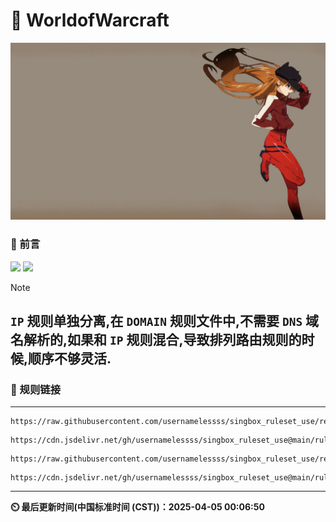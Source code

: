 
# 🧸 WorldofWarcraft
![](https://raw.githubusercontent.com/usernamelessss/picture-bed/main/images/202504042256831.jpg)
### 📣 前言
![](https://shields.io/badge/-移除重复规则-ff69b4) ![](https://shields.io/badge/-IP&nbsp;规则单独存放不与&nbsp;DOMAIN&nbsp;等混合-green)
> [!NOTE]
**`IP` 规则单独分离,在 `DOMAIN` 规则文件中,不需要 `DNS` 域名解析的,如果和 `IP` 规则混合,导致排列路由规则的时候,顺序不够灵活.**
---

###  🔗 规则链接
---

```url
https://raw.githubusercontent.com/usernamelessss/singbox_ruleset_use/refs/heads/main/rule/WorldofWarcraft/WorldofWarcraft_IP.json
```

```url
https://cdn.jsdelivr.net/gh/usernamelessss/singbox_ruleset_use@main/rule/WorldofWarcraft/WorldofWarcraft_IP.json
```

```url
https://raw.githubusercontent.com/usernamelessss/singbox_ruleset_use/refs/heads/main/rule/WorldofWarcraft/WorldofWarcraft_IP.srs
```

```url
https://cdn.jsdelivr.net/gh/usernamelessss/singbox_ruleset_use@main/rule/WorldofWarcraft/WorldofWarcraft_IP.srs
```

---
**⏲️ 最后更新时间(中国标准时间 (CST))：2025-04-05 00:06:50**